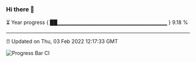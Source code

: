 ### Hi there 👋

⏳ Year progress { ██▁▁▁▁▁▁▁▁▁▁▁▁▁▁▁▁▁▁▁▁▁▁▁▁▁▁▁▁ } 9.18 %

---

⏰ Updated on Thu, 03 Feb 2022 12:17:33 GMT

![Progress Bar CI](https://github.com/liununu/liununu/workflows/Progress%20Bar%20CI/badge.svg)
